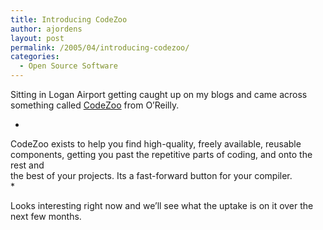 ```yaml
---
title: Introducing CodeZoo
author: ajordens
layout: post
permalink: /2005/04/introducing-codezoo/
categories:
  - Open Source Software
---
```

Sitting in Logan Airport getting caught up on my blogs and came across something called [CodeZoo][1] from O&#8217;Reilly.

*  
CodeZoo exists to help you find high-quality, freely available, reusable components, getting you past the repetitive parts of coding, and onto the rest and  
the best of your projects. Its a fast-forward button for your compiler.  
*

Looks interesting right now and we&#8217;ll see what the uptake is on it over the next few months.

 [1]: http://www.codezoo.net/